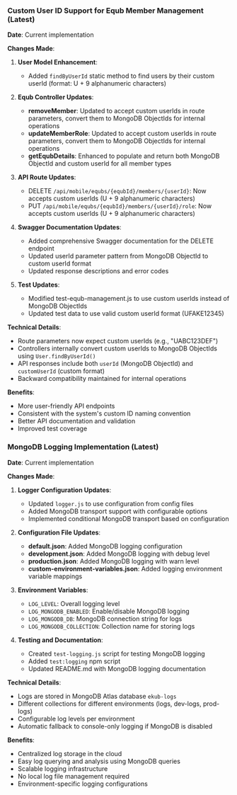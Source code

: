 ### Custom User ID Support for Equb Member Management (Latest)

**Date**: Current implementation

**Changes Made**:

1. **User Model Enhancement**:
   - Added `findByUserId` static method to find users by their custom userId (format: U + 9 alphanumeric characters)

2. **Equb Controller Updates**:
   - **removeMember**: Updated to accept custom userIds in route parameters, convert them to MongoDB ObjectIds for internal operations
   - **updateMemberRole**: Updated to accept custom userIds in route parameters, convert them to MongoDB ObjectIds for internal operations
   - **getEqubDetails**: Enhanced to populate and return both MongoDB ObjectId and custom userId for all member types

3. **API Route Updates**:
   - DELETE `/api/mobile/equbs/{equbId}/members/{userId}`: Now accepts custom userIds (U + 9 alphanumeric characters)
   - PUT `/api/mobile/equbs/{equbId}/members/{userId}/role`: Now accepts custom userIds (U + 9 alphanumeric characters)

4. **Swagger Documentation Updates**:
   - Added comprehensive Swagger documentation for the DELETE endpoint
   - Updated userId parameter pattern from MongoDB ObjectId to custom userId format
   - Updated response descriptions and error codes

5. **Test Updates**:
   - Modified test-equb-management.js to use custom userIds instead of MongoDB ObjectIds
   - Updated test data to use valid custom userId format (UFAKE12345)

**Technical Details**:
- Route parameters now expect custom userIds (e.g., "UABC123DEF")
- Controllers internally convert custom userIds to MongoDB ObjectIds using `User.findByUserId()`
- API responses include both `userId` (MongoDB ObjectId) and `customUserId` (custom format)
- Backward compatibility maintained for internal operations

**Benefits**:
- More user-friendly API endpoints
- Consistent with the system's custom ID naming convention
- Better API documentation and validation
- Improved test coverage

### MongoDB Logging Implementation (Latest)

**Date**: Current implementation

**Changes Made**:

1. **Logger Configuration Updates**:
   - Updated `logger.js` to use configuration from config files
   - Added MongoDB transport support with configurable options
   - Implemented conditional MongoDB transport based on configuration

2. **Configuration File Updates**:
   - **default.json**: Added MongoDB logging configuration
   - **development.json**: Added MongoDB logging with debug level
   - **production.json**: Added MongoDB logging with warn level
   - **custom-environment-variables.json**: Added logging environment variable mappings

3. **Environment Variables**:
   - `LOG_LEVEL`: Overall logging level
   - `LOG_MONGODB_ENABLED`: Enable/disable MongoDB logging
   - `LOG_MONGODB_DB`: MongoDB connection string for logs
   - `LOG_MONGODB_COLLECTION`: Collection name for storing logs

4. **Testing and Documentation**:
   - Created `test-logging.js` script for testing MongoDB logging
   - Added `test:logging` npm script
   - Updated README.md with MongoDB logging documentation

**Technical Details**:
- Logs are stored in MongoDB Atlas database `ekub-logs`
- Different collections for different environments (logs, dev-logs, prod-logs)
- Configurable log levels per environment
- Automatic fallback to console-only logging if MongoDB is disabled

**Benefits**:
- Centralized log storage in the cloud
- Easy log querying and analysis using MongoDB queries
- Scalable logging infrastructure
- No local log file management required
- Environment-specific logging configurations
